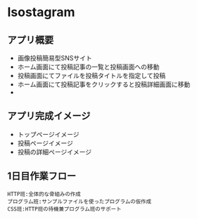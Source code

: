 # Isostagram


## アプリ概要

- 画像投稿簡易型SNSサイト
- ホーム画面にて投稿記事の一覧と投稿画面への移動
- 投稿画面にてファイルを投稿タイトルを指定して投稿
- ホーム画面にて投稿記事をクリックすると投稿詳細画面に移動
- 

## アプリ完成イメージ

- トップページイメージ
- 投稿ページイメージ
- 投稿の詳細ページイメージ


## 1日目作業フロー

    HTTP班:全体的な骨組みの作成
    プログラム班:サンプルファイルを使ったプログラムの仮作成
    CSS班:HTTP班の待機兼プログラム班のサポート

## 






